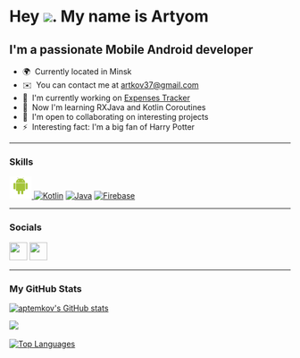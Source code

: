 Hey ![](https://user-images.githubusercontent.com/18350557/176309783-0785949b-9127-417c-8b55-ab5a4333674e.gif). 
My name is Artyom
==============================================================================================================================

I'm a passionate Mobile Android developer
-----------------------------------------

* 🌍  Currently located in Minsk
* ✉️  You can contact me at [artkov37@gmail.com](mailto:artkov37@gmail.com)
* 🚀  I'm currently working on [Expenses Tracker](http://github.com/aptemkov/ExpensesTracker)
* 🧠  Now I'm learning RXJava and Kotlin Coroutines
* 🤝  I'm open to collaborating on interesting projects
* ⚡  Interesting fact: I'm a big fan of Harry Potter

-----------------------------------------

### Skills


<p align="left">
<a href="https://developer.android.com" target="_blank" rel="noreferrer"> <img src="https://raw.githubusercontent.com/devicons/devicon/master/icons/android/android-original-wordmark.svg" alt="android" width="40" height="40"/>  
<a href="https://kotlinlang.org/" target="_blank" rel="noreferrer"><img src="https://raw.githubusercontent.com/danielcranney/readme-generator/main/public/icons/skills/kotlin-colored.svg" width="36" height="36" alt="Kotlin" /></a>
<a href="https://www.oracle.com/java/" target="_blank" rel="noreferrer"><img src="https://raw.githubusercontent.com/danielcranney/readme-generator/main/public/icons/skills/java-colored.svg" width="36" height="36" alt="Java" /></a>
<a href="https://firebase.google.com/" target="_blank" rel="noreferrer"><img src="https://raw.githubusercontent.com/danielcranney/readme-generator/main/public/icons/skills/firebase-colored.svg" width="36" height="36" alt="Firebase" /></a>
</p>

-----------------------------------------

### Socials

<p align="left"> <a href="https://www.github.com/aptemkov" target="_blank" rel="noreferrer"><img src="https://raw.githubusercontent.com/danielcranney/readme-generator/main/public/icons/socials/github.svg" width="32" height="32" /></a> <a href="https://www.linkedin.com/in/aptemkov" target="_blank" rel="noreferrer"><img src="https://raw.githubusercontent.com/danielcranney/readme-generator/main/public/icons/socials/linkedin.svg" width="32" height="32" /></a></p>

-----------------------------------------

### <b>My GitHub Stats</b>

<a href="http://www.github.com/aptemkov"><img src="https://github-readme-stats.vercel.app/api?username=aptemkov&show_icons=true&hide=&count_private=true&title_color=0891b2&text_color=ffffff&icon_color=0891b2&bg_color=1c1917&hide_border=true&show_icons=true" alt="aptemkov's GitHub stats" /></a>

<a href="http://www.github.com/aptemkov"><img src="https://github-readme-streak-stats.herokuapp.com/?user=aptemkov&stroke=ffffff&background=1c1917&ring=0891b2&fire=0891b2&currStreakNum=ffffff&currStreakLabel=0891b2&sideNums=ffffff&sideLabels=ffffff&dates=ffffff&hide_border=true" /></a>

<a href="https://github.com/aptemkov" align="left"><img src="https://github-readme-stats.vercel.app/api/top-langs/?username=aptemkov&langs_count=10&title_color=0891b2&text_color=ffffff&icon_color=0891b2&bg_color=1c1917&hide_border=true&locale=en&custom_title=Top%20%Languages" alt="Top Languages" /></a>
